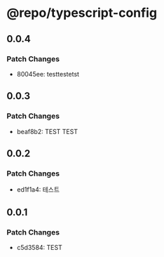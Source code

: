 # @repo/typescript-config

## 0.0.4

### Patch Changes

- 80045ee: testtestetst

## 0.0.3

### Patch Changes

- beaf8b2: TEST TEST

## 0.0.2

### Patch Changes

- ed1f1a4: 테스트

## 0.0.1

### Patch Changes

- c5d3584: TEST
